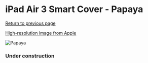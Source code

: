 # iPad Air 3 Smart Cover - Papaya

[Return to previous page](/ipad_pro105)

[High-resolution image from Apple](https://store.storeimages.cdn-apple.com/8756/as-images.apple.com/is/MVQ52?wid=4500&hei=4500&fmt=png)

<div style="width: 384px"><img src="/everysource/MVQ52.png" alt="Papaya"></div>

### Under construction
